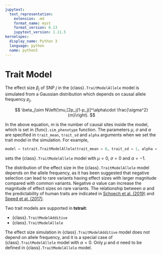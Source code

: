 ```yaml
---
jupytext:
  text_representation:
    extension: .md
    format_name: myst
    format_version: 0.13
    jupytext_version: 1.11.5
kernelspec:
  display_name: Python 3
  language: python
  name: python3
---
```


# Trait Model

The effect size $\beta_j$ of SNP $j$ in the {class}`.TraitModelAllele` model is simulated from a Gaussian distribution which depends on causal allele frequency $p_j$,

$$
    \beta_j\sim N\left(\mu,[2p_j(1-p_j)]^\alpha\cdot \frac{\sigma^2}{m}\right).
$$

In the above equation, $m$ is the number of causal sites inside the model, which is set in {func}`.sim_phenotype` function. The parameters $\mu$, $\sigma$ and $\alpha$ are specified in `trait_mean`, `trait_sd` and `alpha` arguments when we set the trait model in the simulation. For example,

```Python
model = tstrait.TraitModelAllele(trait_mean = 0, trait_sd = 1, alpha = -1)
```

sets the {class}`.TraitModelAllele` model with $\mu=0$, $\sigma=0$ and $\alpha=-1$.

The distribution of the effect size in the {class}`.TraitModelAllele` model depends on the allele frequency, as it has been suggested that negative selection can lead to rare variants having effect sizes with larger magnitude compared with common variants. Negative $\alpha$ value can increase the magnitude of effect sizes on rare variants. The relationship between $\alpha$ and the predictability of human traits are indicated in [Schoech et al. (2019)](https://doi.org/10.1038/s41467-019-08424-6) and [Speed et al. (2017)](https://doi.org/10.1038/ng.3865).

Two trait models are supported in **tstrait**:

- {class}`.TraitModelAdditive`
- {class}`.TraitModelAllele`


The effect size simulation in {class}`.TraitModelAdditive` model does not depend on allele frequency, and it is a special case of {class}`.TraitModelAllele` model with $\alpha = 0$. Only $\mu$ and $\sigma$ need to be defined in {class}`.TraitModelAllele` model.